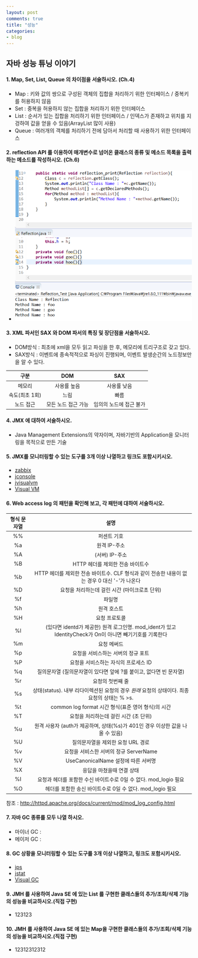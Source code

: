 ```yaml
---
layout: post
comments: true
title: "성능"
categories:
- blog
---
```


## 자바 성능 튜닝 이야기

#### 1. Map, Set, List, Queue 의 차이점을 서술하시오. (Ch.4)   
- Map : 키와 값의 쌍으로 구성된 객체의 집합을 처리하기 위한 인터페이스
/ 중복키를 허용하지 않음   
- Set : 중복을 허용하지 않는 집합을 처리하기 위한 인터페이스   
- List : 순서가 있는 집합을 처리하기 위한 인터페이스 / 인덱스가 존재하고 위치를 지겅하여 값을 얻을 수 있음(ArrayList 많이 사용)   
- Queue : 여러개의 객체를 처리하기 전에 담아서 처리할 때 사용하기 위한 인터페이스   

#### 2. reflection API 를 이용하여 매개변수로 넘어온 클래스의 종류 및 메소드 목록을 출력하는 메소드를 작성하시오. (Ch.6)   
-  ![](/reflection.png)  


#### 3. XML 파서인 SAX 와 DOM 파서의 특징 및 장단점을 서술하시오.   
- DOM방식 : 최초에 xml을 모두 읽고 파싱을 한 후, 메모리에 트리구조로 갖고 있다.   
- SAX방식 : 이벤트에 종속적적으로 파싱이 진행되며, 이벤트 발생순간의 노드정보만을 알 수 있다.   
	 
| 구분        | DOM           | SAX  | 
|:-------------:|:-------------:|:-----:| 
| 메모리      | 사용률 높음 | 사용률 낮음 | 
| 속도(최초 1회) | 느림 | 빠름 | 
| 노드 접근      | 모든 노드 접근 가능     |   임의의 노드에 접근 불가 | 
 
#### 4. JMX 에 대하여 서술하시오.   
- Java Management Extensions의 약자이며, 자바기반의 Application을 모니터링을 목적으로 만든 기술     

#### 5. JMX를 모니터링할 수 있는 도구를 3개 이상 나열하고 링크도 포함시키시오.   
- [zabbix](https://www.zabbix.com/documentation/3.4/manual/config/items/itemtypes/jmx_monitoring)   
- [jconsole](https://docs.oracle.com/javase/8/docs/technotes/tools/unix/jconsole.html)   
- [jvisualvm](https://docs.oracle.com/javase/8/docs/technotes/tools/unix/jvisualvm.html)   
- [Visual VM](https://visualvm.github.io/)   

#### 6. Web access log 의 패턴을 확인해 보고, 각 패턴에 대하여 서술하시오.   

| 형식 문자열   | 설명  | 
| :-------------:| :-----:| 
| %%	|퍼센트 기호| 
| %a	|원격 IP-주소| 
| %A	|(서버) IP-주소| 
| %B	|HTTP 헤더를 제외한 전송 바이트수| 
| %b	|HTTP 헤더를 제외한 전송 바이트수. CLF 형식과 같이 전송한 내용이 없는 경우 0 대신 '-'가 나온다| 
| %D	|요청을 처리하는데 걸린 시간 (마이크로초 단위)| 
| %f	|파일명| 
| %h	|원격 호스트| 
| %H	|요청 프로토콜| 
| %l	|(있다면 identd가 제공한) 원격 로그인명. mod_ident가 있고 IdentityCheck가 On이 아니면 빼기기호를 기록한다| 
| %m	|요청 메써드| 
| %p	|요청을 서비스하는 서버의 정규 포트| 
| %P	|요청을 서비스하는 자식의 프로세스 ID| 
| %q	|질의문자열 (질의문자열이 있다면 앞에 ?를 붙이고, 없다면 빈 문자열)| 
| %r	|요청의 첫번째 줄| 
| %s	|상태(status). 내부 리다이렉션된 요청의 경우 *원래* 요청의 상태이다. 최종 요청의 상태는 % >s.| 
| %t	|common log format 시간 형식(표준 영어 형식)의 시간| 
| %T	|요청을 처리하는데 걸린 시간 (초 단위)| 
| %u	|원격 사용자 (auth가 제공하며, 상태(%s)가 401인 경우 이상한 값을 나올 수 있음)| 
| %U	|질의문자열을 제외한 요청 URL 경로| 
| %v	|요청을 서비스한 서버의 정규 ServerName|
| %V	|UseCanonicalName 설정에 따른 서버명| 
| %X	|응답을 마쳤을때 연결 상태| 
| %I	|요청과 헤더를 포함한 수신 바이트수로 0일 수 없다. mod_logio 필요| 
| %O	|헤더를 포함한 송신 바이트수로 0일 수 없다. mod_logio 필요| 
 
 
 
 
 
 
 참조 : http://httpd.apache.org/docs/current/mod/mod_log_config.html    

#### 7. 자바 GC 종류를 모두 나열 하시오.  
- 마이너 GC :   
- 메이저 GC :   

#### 8. GC 상황을 모니터링할 수 있는 도구를 3개 이상 나열하고, 링크도 포함시키시오.  
- [jps](http://docs.oracle.com/javase/7/docs/technotes/tools/share/jps.html)   
- [jstat](http://docs.oracle.com/javase/7/docs/technotes/tools/share/jstat.html)   
- [Visual GC](http://www.oracle.com/technetwork/java/visualgc-136680.html)   

#### 9. JMH 를 사용하여 Java SE 에 있는 List 를 구현한 클래스들의 추가/조회/삭제 기능의 성능을 비교하시오.(직접 구현)   
- 123123   

#### 10. JMH 를 사용하여 Java SE 에 있는 Map을 구현한 클래스들의 추가/조회/삭제 기능의 성능을 비교하시오.(직접 구현)   
- 12312312312 


